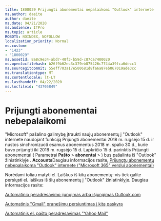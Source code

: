 ```yaml
---
title: 1800029 Prijungti abonementai nepalaikomi "Outlook" internete
ms.author: daeite
author: daeite
ms.date: 04/21/2020
ms.audience: ITPro
ms.topic: article
ROBOTS: NOINDEX, NOFOLLOW
localization_priority: Normal
ms.custom:
- "1423"
- "1800029"
ms.assetid: 8a8c9e34-abd7-40f3-b59d-c87ca7400020
ms.openlocfilehash: b26f9b62ec3c379eb875426c7744a39fca6decc1
ms.sourcegitcommit: 55eff703a17e500681d8fa6a87eb067019ade3cc
ms.translationtype: MT
ms.contentlocale: lt-LT
ms.lasthandoff: 04/22/2020
ms.locfileid: "43705849"
---
```

# <a name="connected-accounts-are-no-longer-supported"></a>Prijungti abonementai nebepalaikomi

"Microsoft" pašalino galimybę įtraukti naujų abonementų į "Outlook" internete naudojant funkciją Prijungti abonementai 2018 m. rugsėjo 15 d. ir nustos sinchronizuoti esamus abonementus 2018 m. spalio 30 d., kurie buvo prijungti iki 2018 m. rugsėjo 15 d. Lapkričio 15 d. parinktis Prijungti abonementai ( Parametrai **Pašto** \> **abonentai** \> ) bus pašalinta iš "Outlook" žiniatinklyje . **Accounts**Daugiau informacijos rasite, [Prijungtų abonementų nebepalaikoma "Outlook" internete ("Microsoft 365" verslui abonementai)](https://support.office.com/article/Connected-accounts-is-no-longer-supported-in-Outlook-on-the-web-Office-365-for-business-accounts-5cc526bf-e928-4a99-8b9f-5e089df7d887)
  
Norėdami toliau matyti el. Laiškus iš kitų abonementų: vis tiek galite persiųsti el. laiškus iš šių abonementų į "Outlook" žiniatinklyje. Daugiau informacijos rasite:
  
[Automatinio peradresavimo įjungimas arba išjungimas Outlook.com](https://go.microsoft.com/fwlink/?linkid=2038346)
  
[Automatinis "Gmail" pranešimų persiuntimas į kitą paskyrą](https://aka.ms/forward-gmail-messages)
  
[Automatinis el. pašto peradresavimas "Yahoo Mail"](https://aka.ms/yahoo-email-forwarding)
  